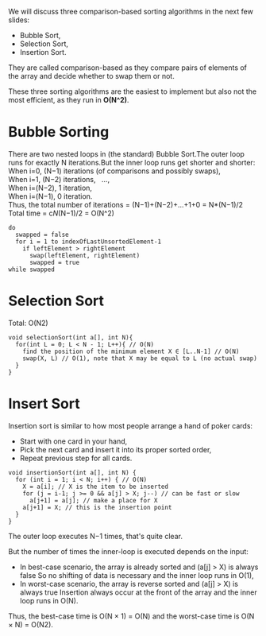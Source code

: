We will discuss three comparison-based sorting algorithms in the next few slides:
* Bubble Sort,
* Selection Sort,
* Insertion Sort.

They are called comparison-based as they compare pairs of elements of the array and decide whether to swap them or not.

These three sorting algorithms are the easiest to implement but also not the most efficient, as they run in **O(N^2)**.  
# Bubble Sorting
There are two nested loops in (the standard) Bubble Sort.The outer loop runs for exactly N iterations.But the inner loop runs get shorter and shorter:  
When i=0, (N−1) iterations (of comparisons and possibly swaps),  
When i=1, (N−2) iterations,   
...,  
When i=(N−2), 1 iteration,  
When i=(N−1), 0 iteration.  
Thus, the total number of iterations = (N−1)+(N−2)+...+1+0 = N*(N−1)/2  
Total time = c*N*(N−1)/2 = O(N^2)  
```
do
  swapped = false
  for i = 1 to indexOfLastUnsortedElement-1
    if leftElement > rightElement
      swap(leftElement, rightElement)
      swapped = true
while swapped
```
# Selection Sort
Total: O(N2) 
```
void selectionSort(int a[], int N){
  for(int L = 0; L < N - 1; L++){ // O(N)
    find the position of the minimum element X ∈ [L..N-1] // O(N)
    swap(X, L) // O(1), note that X may be equal to L (no actual swap)
  }
}
```
# Insert Sort
Insertion sort is similar to how most people arrange a hand of poker cards:  
* Start with one card in your hand,
* Pick the next card and insert it into its proper sorted order,
* Repeat previous step for all cards.
```
void insertionSort(int a[], int N) {
  for (int i = 1; i < N; i++) { // O(N)
    X = a[i]; // X is the item to be inserted
    for (j = i-1; j >= 0 && a[j] > X; j--) // can be fast or slow
      a[j+1] = a[j]; // make a place for X
    a[j+1] = X; // this is the insertion point
  }
}
```
The outer loop executes N−1 times, that's quite clear.  

But the number of times the inner-loop is executed depends on the input:  
* In best-case scenario, the array is already sorted and (a[j] > X) is always false
So no shifting of data is necessary and the inner loop runs in O(1),  
* In worst-case scenario, the array is reverse sorted and (a[j] > X) is always true
Insertion always occur at the front of the array and the inner loop runs in O(N).  

Thus, the best-case time is O(N × 1) = O(N) and the worst-case time is O(N × N) = O(N2).


